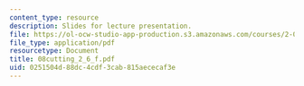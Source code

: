 ```yaml
---
content_type: resource
description: Slides for lecture presentation.
file: https://ol-ocw-studio-app-production.s3.amazonaws.com/courses/2-008-design-and-manufacturing-ii-spring-2004/0251504d88dc4cdf3cab815aececaf3e_08cutting_2_6_f.pdf
file_type: application/pdf
resourcetype: Document
title: 08cutting_2_6_f.pdf
uid: 0251504d-88dc-4cdf-3cab-815aececaf3e
---
```

